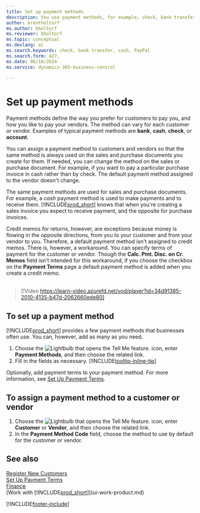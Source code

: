 ```yaml
---
title: Set up payment methods
description: You use payment methods, for example, check, bank transfer, cash, or PayPal, to define how sales and purchase invoices are paid.
author: brentholtorf
ms.author: bholtorf
ms.reviewer: bholtorf
ms.topic: conceptual
ms.devlang: al
ms.search.keywords: check, bank transfer, cash, PayPal
ms.search.form: 427,
ms.date: 06/10/2024
ms.service: dynamics-365-business-central

---
```

# Set up payment methods

Payment methods define the way you prefer for customers to pay you, and how you like to pay your vendors. The method can vary for each customer or vendor. Examples of typical payment methods are **bank**, **cash**, **check**, or **account**.

You can assign a payment method to customers and vendors so that the same method is always used on the sales and purchase documents you create for them. If needed, you can change the method on the sales or purchase document. For example, if you want to pay a particular purchase invoice in cash rather than by check. The default payment method assigned to the vendor doesn't change.

The same payment methods are used for sales and purchase documents. For example, a _cash_ payment method is used to make payments and to receive them. [!INCLUDE[prod_short](includes/prod_short.md)] knows that when you're creating a sales invoice you expect to receive payment, and the opposite for purchase invoices.

Credit memos for returns, however, are exceptions because money is flowing in the opposite directions, from you to your customer and from your vendor to you. Therefore, a default payment method isn't assigned to credit memos. There is, however, a workaround. You can specify terms of payment for the customer or vendor. Though the **Calc. Pmt. Disc. on Cr. Memos** field isn't intended for this workaround, if you choose the checkbox on the **Payment Terms** page a default payment method is added when you create a credit memo. <br><br>  

> [!Video https://learn-video.azurefd.net/vod/player?id=34d91385-2010-4135-b47d-2062660ede80]

## To set up a payment method

[!INCLUDE[prod_short](includes/prod_short.md)] provides a few payment methods that businesses often use. You can, however, add as many as you need.

1. Choose the ![Lightbulb that opens the Tell Me feature.](media/ui-search/search_small.png "Tell me what you want to do") icon, enter **Payment Methods**, and then choose the related link.
2. Fill in the fields as necessary. [!INCLUDE[tooltip-inline-tip](includes/tooltip-inline-tip_md.md)]

Optionally, add payment terms to your payment method. For more information, see [Set Up Payment Terms](finance-payment-terms.md).  

## To assign a payment method to a customer or vendor

1. Choose the ![Lightbulb that opens the Tell Me feature.](media/ui-search/search_small.png "Tell me what you want to do") icon, enter **Customer** or **Vendor**, and then choose the related link.
2. In the **Payment Method Code** field, choose the method to use by default for the customer or vendor.

## See also

[Register New Customers](sales-how-register-new-customers.md)  
[Set Up Payment Terms](finance-payment-terms.md)  
[Finance](finance.md)  
[Work with [!INCLUDE[prod_short](includes/prod_short.md)]](ui-work-product.md)  

[!INCLUDE[footer-include](includes/footer-banner.md)]
